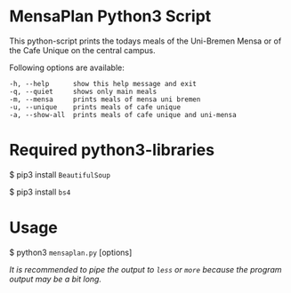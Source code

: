 # MensaPlan Python3 Script
This python-script prints the todays meals of the Uni-Bremen Mensa or of the Cafe Unique on the central campus.

Following options are available:

    -h, --help      show this help message and exit 
    -q, --quiet     shows only main meals 
    -m, --mensa     prints meals of mensa uni bremen 
    -u, --unique    prints meals of cafe unique 
    -a, --show-all  prints meals of cafe unique and uni-mensa 



# Required python3-libraries
$ pip3 install `BeautifulSoup` 

$ pip3 install `bs4`

# Usage
$ python3 `mensaplan.py` [options]

*It is recommended to pipe the output to `less` or `more` because the program output may be a bit long.*
